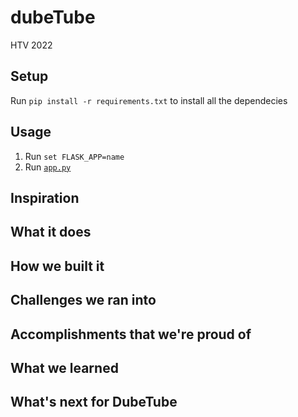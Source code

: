 # dubeTube
HTV 2022

## Setup
Run `pip install -r requirements.txt` to install all the dependecies  
## Usage
1. Run `set FLASK_APP=name`
2. Run [`app.py`](./app.py)

## Inspiration

## What it does

## How we built it

## Challenges we ran into

## Accomplishments that we're proud of

## What we learned

## What's next for DubeTube
